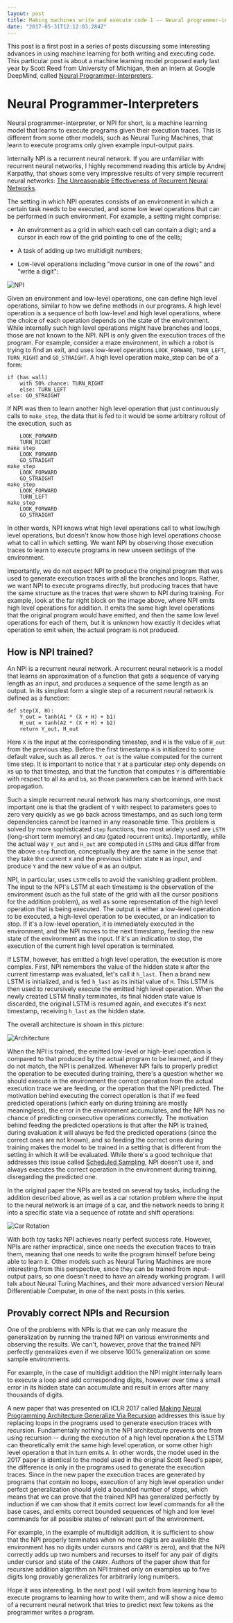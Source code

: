 ```yaml
---
layout: post
title: Making machines write and execute code 1 -- Neural programmer-interpreters
date: "2017-05-31T12:12:03.284Z"
---
```


This post is a first post in a series of posts discussing some interesting advances in using machine learning for both writing and executing code.
This particular post is about a machine learning model proposed early last year by Scott Reed from University of Michigan, then an intern at Google DeepMind, called [Neural Programmer-Interpreters](https://arxiv.org/pdf/1511.06279.pdf).

Neural Programmer-Interpreters
==============================
Neural programmer-interpreter, or NPI for short, is a machine learning model that learns to execute programs given their execution traces. This is different from some other models, such as Neural Turing Machines, that learn to execute programs only given example input-output pairs.

Internally NPI is a recurrent neural network. If you are unfamiliar with recurrent neural networks, I highly recommend reading this article by Andrej Karpathy, that shows some very impressive results of very simple recurrent neural networks: [The Unreasonable Effectiveness of Recurrent Neural Networks](http://karpathy.github.io/2015/05/21/rnn-effectiveness/).

The setting in which NPI operates consists of an environment in which a certain task needs to be executed, and some low level operations that can be performed in such environment. For example, a setting might comprise:

- An environment as a grid in which each cell can contain a digit; and a cursor in each row of the grid pointing to one of the cells;

- A task of adding up two multidigit numbers;

- Low-level operations including "move cursor in one of the rows" and "write a digit":

![NPI](https://media.giphy.com/media/3o7btRh9FPvVaWzafK/giphy.gif "NPI")

<!--more-->

Given an environment and low-level operations, one can define high level operations, similar to how we define methods in our programs. A high level operation is a sequence of both low-level and high level operations, where the choice of each operation depends on the state of the environment. While internally such high level operations might have branches and loops, those are not known to the NPI. NPI is only given the execution traces of the program. For example, consider a maze environment, in which a robot is trying to find an exit, and uses low-level operations `LOOK_FORWARD`, `TURN_LEFT`, `TURN_RIGHT` and `GO_STRAIGHT`. A high level operation make_step can be of a form:

```has_wall = LOOK_FORWARD
if (has_wall)
    with 50% chance: TURN_RIGHT
    else: TURN_LEFT
else: GO_STRAIGHT
```

If NPI was then to learn another high level operation that just continuously calls to `make_step`, the data that is fed to it would be some arbitrary rollout of the execution, such as

```make_step
    LOOK_FORWARD
    TURN_RIGHT
make_step
    LOOK_FORWARD
    GO_STRAIGHT
make_step
    LOOK_FORWARD
    GO_STRAIGHT
make_step
    LOOK_FORWARD
    TURN_LEFT
make_step
    LOOK_FORWARD
    GO_STRAIGHT
```
    
In other words, NPI knows what high level operations call to what low/high level operations, but doesn't know how those high level operations choose what to call in which setting. We want NPI by observing those execution traces to learn to execute programs in new unseen settings of the environment.

Importantly, we do not expect NPI to produce the original program that was used to generate execution traces with all the branches and loops. Rather, we want NPI to execute programs directly, but producing traces that have the same structure as the traces that were shown to NPI during training. For example, look at the far right block on the image above, where NPI emits high level operations for addition. It emits the same high level operations that the original program would have emitted, and then the same low level operations for each of them, but it is unknown how exactly it decides what operation to emit when, the actual program is not produced.

How is NPI trained?
-------------------

An NPI is a recurrent neural network. A recurrent neural network is a model that learns an approximation of a function that gets a sequence of varying length as an input, and produces a sequence of the same length as an output. In its simplest form a single step of a recurrent neural network is defined as a function:

```
def step(X, H):
    Y_out = tanh(A1 * (X + H) + b1)
    H_out = tanh(A2 * (X + H) + b2)
    return Y_out, H_out
```

Here `X` is the input at the corresponding timestep, and `H` is the value of `H_out` from the previous step. Before the first timestamp `H` is initialized to some default value, such as all zeros. `Y_out` is the value computed for the current time step. It is important to notice that `Y` at a particular step only depends on `X`s up to that timestep, and that the function that computes `Y` is differentiable with respect to all `A`s and `b`s, so those parameters can be learned with back propagation.

Such a simple recurrent neural network has many shortcomings, one most important one is that the gradient of `Y` with respect to parameters goes to zero very quickly as we go back across timestamps, and as such long term dependencies cannot be learned in any reasonable time. This problem is solved by more sophisticated `step` functions, two most widely used are `LSTM` (long-short term memory) and `GRU` (gated recurrent units). Importantly, while the actual way `Y_out` and `H_out` are computed in `LSTM`s and `GRU`s differ from the above `step` function, conceptually they are the same in the sense that they take the current `X` and the previous hidden state `H` as input, and produce `Y` and the new value of `H` as an output.

NPI, in particular, uses `LSTM` cells to avoid the vanishing gradient problem. The input to the NPI's LSTM at each timestamp is the observation of the environment (such as the full state of the grid with all the cursor positions for the addition problem), as well as some representation of the high level operation that is being executed. The output is either a low-level operation to be executed, a high-level operation to be executed, or an indication to stop. If it's a low-level operation, it is immediately executed in the environment, and the NPI moves to the next timestamp, feeding the new state of the environment as the input. If it's an indication to stop, the execution of the current high level operation is terminated.

If LSTM, however, has emitted a high level operation, the execution is more complex. First, NPI remembers the value of the hidden state `H` after the current timestamp was evaluated, let's call it `h_last`. Then a brand new LSTM is initialized, and is fed `h_last` as its initial value of `H`. This LSTM is then used to recursively execute the emitted high level operation. When the newly created LSTM finally terminates, its final hidden state value is discarded, the original LSTM is resumed again, and executes it's next timestamp, receiving `h_last` as the hidden state.

The overall architecture is shown in this picture:

![Architecture](https://preview.ibb.co/b1sSca/npi.png "Architecture")

When the NPI is trained, the emitted low-level or high-level operation is compared to that produced by the actual program to be learned, and if they do not match, the NPI is penalized. Whenever NPI fails to properly predict the operation to be executed during training, there's a question whether we should execute in the environment the correct operation from the actual execution trace we are feeding, or the operation that the NPI predicted. The motivation behind executing the correct operation is that if we feed predicted operations (which early on during training are mostly meaningless), the error in the environment accumulates, and the NPI has no chance of predicting consecutive operations correctly. The motivation behind feeding the predicted operations is that after the NPI is trained, during evaluation it will always be fed the predicted operations (since the correct ones are not known), and so feeding the correct ones during training makes the model to be trained in a setting that is different from the setting in which it will be evaluated. While there's a good technique that addresses this issue called [Scheduled Sampling](https://arxiv.org/pdf/1506.03099.pdf), NPI doesn't use it, and always executes the correct operation in the environment during training, disregarding the predicted one.

In the original paper the NPIs are tested on several toy tasks, including the addition described above, as well as a car rotation problem where the input to the neural network is an image of a car, and the network needs to bring it into a specific state via a sequence of rotate and shift operations:

![Car Rotation](http://www-personal.umich.edu/~reedscot/project_files/cars.gif "Example")

With both toy tasks NPI achieves nearly perfect success rate. However, NPIs are rather impractical, since one needs the execution traces to train them, meaning that one needs to write the program himself before being able to learn it. Other models such as Neural Turing Machines are more interesting from this perspective, since they can be trained from input-output pairs, so one doesn't need to have an already working program. I will talk about Neural Turing Machines, and their more advanced version Neural Differentiable Computer, in one of the next posts in this series.

Provably correct NPIs and Recursion
-----------------------------------

One of the problems with NPIs is that we can only measure the generalization by running the trained NPI on various environments and observing the results. We can't, however, prove that the trained NPI perfectly generalizes even if we observe 100% generalization on some sample environments.

For example, in the case of multidigit addition the NPI might internally learn to execute a loop and add corresponding digits, however over time a small error in its hidden state can accumulate and result in errors after many thousands of digits.

A new paper that was presented on ICLR 2017 called [Making Neural Programming Architecture Generalize Via Recursion](https://people.eecs.berkeley.edu/~dawnsong/papers/iclr_2017_recursion.pdf) addresses this issue by replacing loops in the programs used to generate execution traces with recursion. Fundamentally nothing in the NPI architecture prevents one from using recursion -- during the execution of a high level operation `A` the LSTM can theoretically emit the same high level operation, or some other high level operation `B` that in turn emits `A`. In other words, the model used in the 2017 paper is identical to the model used in the original Scott Reed's paper, the difference is only in the programs used to generate the execution traces. Since in the new paper the execution traces are generated by programs that contain no loops, execution of any high level operation under perfect generalization should yield a bounded number of steps, which means that we can prove that the trained NPI has generalized perfectly by induction if we can show that it emits correct low level commands for all the base cases, and emits correct bounded sequences of high and low level commands for all possible states of relevant part of the environment.

For example, in the example of multidigit addition, it is sufficient to show that the NPI properly terminates when no more digits are available (the environment has no digits under cursors and `CARRY` is zero), and that the NPI correctly adds up two numbers and recurses to itself for any pair of digits under cursor and state of the `CARRY`. Authors of the paper show that for recursive addition algorithm an NPI trained only on examples up to five digits long provably generalizes for arbitrarily long numbers.

Hope it was interesting. In the next post I will switch from learning how to execute programs to learning how to write them, and will show a nice demo of a recurrent neural network that tries to predict next few tokens as the programmer writes a program.
